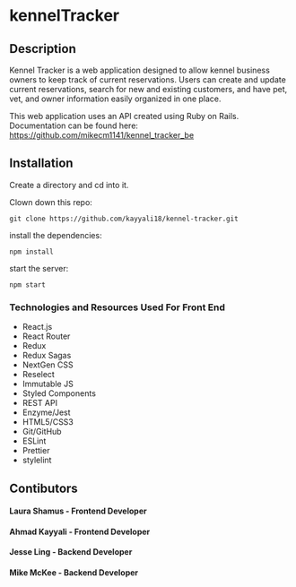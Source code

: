 # kennelTracker

## Description

Kennel Tracker is a web application designed to allow kennel business owners to keep track of current reservations. Users can create and update current reservations, search for new and existing customers, and have pet, vet, and owner information easily organized in one place. 

This web application uses an API created using Ruby on Rails. Documentation can be found here: 
https://github.com/mikecm1141/kennel_tracker_be

## Installation

Create a directory and cd into it.

Clown down this repo:

````git clone https://github.com/kayyali18/kennel-tracker.git ````

install the dependencies: 

```` npm install ````

start the server: 

```` npm start ````

### Technologies and Resources Used For Front End
* React.js
* React Router
* Redux
* Redux Sagas
* NextGen CSS
* Reselect
* Immutable JS
* Styled Components
* REST API
* Enzyme/Jest
* HTML5/CSS3
* Git/GitHub
* ESLint
* Prettier
* stylelint

## Contibutors 

#### Laura Shamus - Frontend Developer

#### Ahmad Kayyali - Frontend Developer

#### Jesse Ling - Backend Developer

#### Mike McKee - Backend Developer
